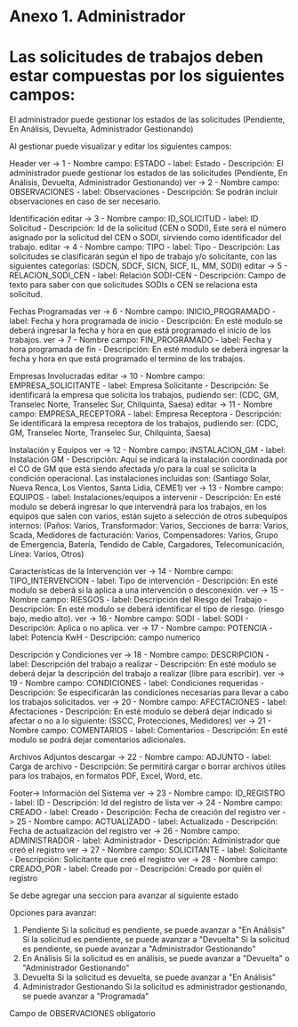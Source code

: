 # Anexo 1. Administrador
# Las solicitudes de trabajos deben estar compuestas por los siguientes campos:

El administrador puede gestionar los estados de las solicitudes (Pendiente, En Análisis, Devuelta, Administrador Gestionando)

Al gestionar puede visualizar y editar los siguientes campos:

Header
ver -> 1 - Nombre campo: ESTADO - label: Estado - Descripción: El administrador puede gestionar los estados de las solicitudes (Pendiente, En Análisis, Devuelta, Administrador Gestionando)
ver -> 2 - Nombre campo: OBSERVACIONES - label: Observaciones - Descripción: Se podrán incluir observaciones en caso de ser necesario.

Identificación
editar -> 3 - Nombre campo: ID_SOLICITUD - label: ID Solicitud - Descripción: Id de la solicitud (CEN o SODI), Este será el número asignado por la solicitud del CEN o SODI, sirviendo como identificador del trabajo.
editar -> 4 - Nombre campo: TIPO - label: Tipo - Descripción: Las solicitudes se clasificarán según el tipo de trabajo y/o solicitante, con las siguientes categorías: (SDCN, SDCF, SICN, SICF, IL, MM, SODI)
editar -> 5 - RELACION_SODI_CEN - label: Relación SODI-CEN - Descripción: Campo de texto para saber con que solicitudes SODIs o CEN se relaciona esta solicitud.

Fechas Programadas
ver -> 6 - Nombre campo: INICIO_PROGRAMADO - label: Fecha y hora programada de inicio - Descripción: En esté modulo se deberá ingresar la fecha y hora en que está programado el inicio de los trabajos.
ver -> 7 - Nombre campo: FIN_PROGRAMADO - label: Fecha y hora programada de fin - Descripción: En esté modulo se deberá ingresar la fecha y hora en que está programado el termino de los trabajos.

Empresas Involucradas
editar -> 10 - Nombre campo: EMPRESA_SOLICITANTE - label: Empresa Solicitante - Descripción: Se identificará la empresa que solicita los trabajos, pudiendo ser: (CDC, GM, Transelec Norte, Transelec Sur, Chilquinta, Saesa)
editar -> 11 - Nombre campo: EMPRESA_RECEPTORA - label: Empresa Receptora - Descripción: Se identificará la empresa receptora de los trabajos, pudiendo ser: (CDC, GM, Transelec Norte, Transelec Sur, Chilquinta, Saesa)

Instalación y Equipos
ver -> 12 - Nombre campo: INSTALACION_GM - label: Instalación GM - Descripción: Aquí se indicará la instalación coordinada por el CO de GM que está siendo afectada y/o para la cual se solicita la condición operacional. Las instalaciones incluidas son: (Santiago Solar, Nueva Renca, Los Vientos, Santa Lidia, CEME1)
ver -> 13 - Nombre campo: EQUIPOS - label: Instalaciones/equipos a intervenir - Descripción: En esté modulo se deberá ingresar lo que intervendrá para los trabajos, en los equipos que salen con varios, están sujeto a selección de otros subequipos internos: (Paños: Varios, Transformador: Varios, Secciones de barra: Varios, Scada, Medidores de facturación: Varios, Compensadores: Varios, Grupo de Emergencia, Batería, Tendido de Cable, Cargadores, Telecomunicación, Línea: Varios, Otros)

Características de la Intervención
ver -> 14 - Nombre campo: TIPO_INTERVENCION - label: Tipo de intervención - Descripción: En esté modulo se deberá si la aplica a una intervención o desconexión.
ver -> 15 - Nombre campo: RIESGOS - label: Descripción del Riesgo del Trabajo - Descripción: En esté modulo se deberá identificar el tipo de riesgo. (riesgo bajo, medio alto).
ver -> 16 - Nombre campo: SODI - label: SODI - Descripción: Aplica o no aplica.
ver -> 17 - Nombre campo: POTENCIA - label: Potencia KwH - Descripción: campo numerico

Descripción y Condiciones
ver -> 18 - Nombre campo: DESCRIPCION - label: Descripción del trabajo a realizar - Descripción: En esté modulo se deberá dejar la descripción del trabajo a realizar (libre para escribir).
ver -> 19 - Nombre campo: CONDICIONES - label: Condiciones requeridas - Descripción: Se especificarán las condiciones necesarias para llevar a cabo los trabajos solicitados.
ver -> 20 - Nombre campo: AFECTACIONES - label: Afectaciones - Descripción: En esté modulo se deberá dejar indicado si afectar o no a lo siguiente: (SSCC, Protecciones, Medidores)
ver -> 21 - Nombre campo: COMENTARIOS - label: Comentarios - Descripción: En esté modulo se podrá dejar comentarios adicionales.

Archivos Adjuntos
descargar -> 22 - Nombre campo: ADJUNTO - label: Carga de archivo - Descripción: Se permitirá cargar o borrar archivos útiles para los trabajos, en formatos PDF, Excel, Word, etc.

Footer->
Información del Sistema
ver -> 23 - Nombre campo: ID_REGISTRO - label: ID - Descripción: Id del registro de lista
ver -> 24 - Nombre campo: CREADO - label: Creado - Descripción: Fecha de creación del registro
ver -> 25 - Nombre campo: ACTUALIZADO - label: Actualizado - Descripción: Fecha de actualización del registro
ver -> 26 - Nombre campo: ADMINISTRADOR - label: Administrador - Descripción: Administrador que creó el registro
ver -> 27 - Nombre campo: SOLICITANTE - label: Solicitante - Descripción: Solicitante que creó el registro
ver -> 28 - Nombre campo: CREADO_POR - label: Creado por - Descripción: Creado por quién el registro


Se debe agregar una seccion para avanzar al siguiente estado

Opciones para avanzar:
1. Pendiente
    Si la solicitud es pendiente, se puede avanzar a "En Análisis"
    Si la solicitud es pendiente, se puede avanzar a "Devuelta"
    Si la solicitud es pendiente, se puede avanzar a "Administrador Gestionando"
2. En Análisis
    Si la solicitud es en análisis, se puede avanzar a "Devuelta" o "Administrador Gestionando"
3. Devuelta
    Si la solicitud es devuelta, se puede avanzar a "En Análisis"
4. Administrador Gestionando
    Si la solicitud es administrador gestionando, se puede avanzar a "Programada"

Campo de OBSERVACIONES obligatorio

